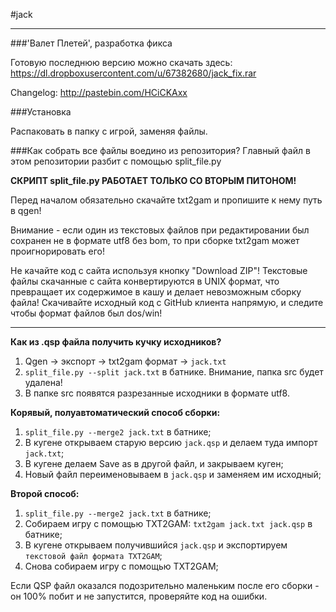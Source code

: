 #jack

---

###'Валет Плетей', разработка фикса


Готовую последнюю версию можно скачать здесь: https://dl.dropboxusercontent.com/u/67382680/jack_fix.rar

Changelog: http://pastebin.com/HCiCKAxx

###Установка

Распаковать в папку с игрой, заменяя файлы.

###Как собрать все файлы воедино из репозитория?
Главный файл в этом репозитории разбит с помощью split_file.py

**СКРИПТ split_file.py РАБОТАЕТ ТОЛЬКО СО ВТОРЫМ ПИТОНОМ!**

Перед началом обязательно скачайте txt2gam и пропишите к нему путь в qgen!

Внимание - если один из текстовых файлов при редактировании был сохранен не в формате utf8 без bom, то при сборке txt2gam может проигнорировать его!

Не качайте код с сайта используя кнопку "Download ZIP"! Текстовые файлы скачанные с сайта конвертируются в UNIX формат, что превращает их содержимое в кашу и делает невозможным сборку файла! Скачивайте исходный код с GitHub клиента напрямую, и следите чтобы формат файлов был dos/win!
***

**Как из .qsp файла получить кучку исходников?**

1. Qgen -> экспорт -> txt2gam формат -> ```jack.txt```
2. ```split_file.py --split jack.txt``` в батнике. Внимание, папка src будет удалена!
3. В папке src появятся разрезанные исходники в формате utf8.

**Корявый, полуавтоматический способ сборки:**

1. ```split_file.py --merge2 jack.txt``` в батнике;
2. В кугене открываем старую версию ```jack.qsp``` и делаем туда импорт ```jack.txt```;
3. В кугене делаем Save as в другой файл, и закрываем куген;
4. Новый файл переименовываем в ```jack.qsp``` и заменяем им исходный;

**Второй способ:**

1. ```split_file.py --merge2 jack.txt``` в батнике;
2. Собираем игру с помощью TXT2GAM: ```txt2gam jack.txt jack.qsp``` в батнике;
3. В кугене открываем получившийся ```jack.qsp``` и экспортируем ```текстовой файл формата TXT2GAM```;
4. Снова собираем игру с помощью TXT2GAM;

Если QSP файл оказался подозрительно маленьким после его сборки - он 100% побит и не запустится, проверяйте код на ошибки.
